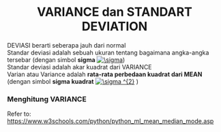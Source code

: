 <h1 align="center">
	<br>
	VARIANCE dan STANDART DEVIATION
	<br>
</h1>
   
  
DEVIASI berarti seberapa jauh dari normal  
Standar deviasi adalah sebuah ukuran tentang bagaimana angka-angka tersebar (dengan simbol **sigma** <a href="https://www.codecogs.com/eqnedit.php?latex=\sigma" target="_blank"><img src="https://latex.codecogs.com/gif.latex?\sigma" title="\sigma" /></a>)  
Standar deviasi adalah akar kuadrat dari VARIANCE  
Varian atau Variance adalah **rata-rata perbedaan kuadrat dari MEAN** (dengan simbol **sigma kuadrat** <a href="https://www.codecogs.com/eqnedit.php?latex=\sigma&space;^{2}" target="_blank"><img src="https://latex.codecogs.com/gif.latex?\sigma&space;^{2}" title="\sigma ^{2}" /></a> )  


### Menghitung VARIANCE  


  

    
  

Refer to:  
https://www.w3schools.com/python/python_ml_mean_median_mode.asp
